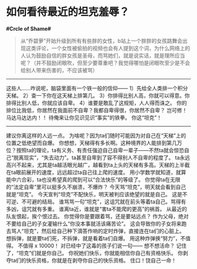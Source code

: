 # 如何看待最近的坦克羞辱？
**#Crcle of Shame#** 

>从“乔碧萝”开始升级到所有有些胖的女性，b站上一个胖胖的女孩跳舞会出现这类评论，一个女性被偷拍的视频也会有人提到这个词，为什么网络上的人认为鼓励自信的胖女孩是圣母，而骂她们，就是说实话，就是理所应当呢？（并不鼓励闭眼吹，但至少要尊重吧？我觉得哪怕是闭眼吹至少是不会给别人带来伤害的，不应该被骂）

************

这些人……咋说呢，脑袋里面有一个铁一般的信仰——
1）先给全人类排一个积分天梯。
2）查一下你在这天梯上排第几。
3）你排得比别人高，你就可以得意。你排得比别人低，你就应该自卑。
4）谁要是敢乱了这规矩，人人得而诛之。
你的排位比我低，你居然在我面前不自卑？我都自卑得很，你居然不自卑？
岂可修！马达马达达内！！
待俺来让你见识见识“事实”的铁拳。
你这“坦克”！
****

建议你离这样的人远一点。
为啥呢？因为ta们随时可能因为对自己在“天梯”上的位置之低绝望而自爆。
你想想，天梯得有多长啊。这种境界的人能排到第几万位？按照ta的理论，ta有义务、有责任强迫自己自卑一辈子——不然ta就会惊恐自己“脱离现实”，“失去动力”。ta甚至自卑到了容不得别人不自卑的程度了。
ta永远高兴不起来，尤其是ta越活眼光越广，越看到ta上头的天梯有多高。天梯的上半截在ta眼前展开的速度，远远超过ta自己往上爬的速度。
用小学数学就知道，就算能中六合彩，ta也没希望真的爬到可以“合法快乐”的等级了。
你觉得ta在无限的“法定自卑”里可以挺多久不崩溃，不爆炸？
今天骂“坦克”，明天就会看到自己就是“坦克”。
今天宣判“坦克”不配快乐，明天被判应该绝望的就是自己。
这是不可逆、不可避的结局。
谁骂骂一句“坦克”，这诅咒就在前头等着ta自己。骂得有多凶，诅咒就有多重。
谁离ta近，谁就是“害ta不能爬的更高”的祸首。
从最近的队友恨起，挨个恨过去。
你觉得你是要跟着骂，还是要站远点？
作为父母，绝对不要给自己的子女灌输什么“你没本事就活该痛苦论”。
这会导致你的子女将来跑去骂人“坦克”，然后给自己种下滴答作响的定时炸弹，直接连在ta们的心脏上。
想拆弹，就是要ta们死，不拆弹，就是看着ta们自爆。
用这种炸弹换“努力”，不值得。
不值得 x 10000！
对已经中了这毒的孩子们说一句——
想不想活命？
记住了，“坦克”们就是你自己。
你祝她们快乐，你就能相信你自己有资格快乐。
你剥夺ta们的快乐资格，你就是在剥夺你自己的快乐资格。
住口！饶自己一命！
